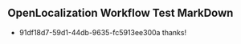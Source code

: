 ## OpenLocalization Workflow Test MarkDown
* 91df18d7-59d1-44db-9635-fc5913ee300a thanks!

<!--HONumber=Jul16_HO3-->


